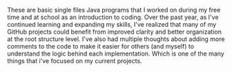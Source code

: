 These are basic single files Java programs that I worked on during my free time and at school as an introduction to coding. Over the past year, as I've continued learning and expanding my skills, I've realized that many of my GitHub projects could benefit from improved clarity and better organization at the root structure level.  I've also had multiple thoughts about adding more comments to the code to make it easier for others (and myself) to understand the logic behind each implementation. Which is one of the many things that i've focused on my current projects.

